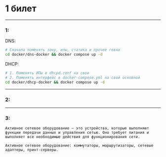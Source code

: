 # 1 билет

---

### 1:
DNS:
```bash
# Сначала поменять зону, ипы, статика и прочее говно
cd docker/dns-docker && docker compose up -d
```

DHCP:
```bash
# 1. Поменять ИПы в dhcpd.conf на свои
# 2. Поменять интерфейс в docker-compose.yml на свой основной 
cd docker/dhcp-docker && docker compose up -d
```

---

### 2:

---

### 3:
```text
Активное сетевое оборудование — это устройства, которые выполняют функции передачи данных и управления сетью. Оно требует питания и выполняет все необходимые действия для функционирования сети.

Активное сетевое оборудование: коммутаторы, маршрутизаторы, сетевые адаптеры, принт-серверы.
```
